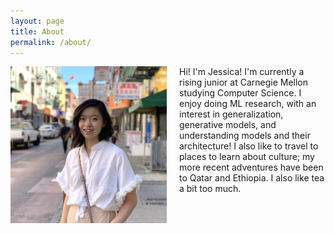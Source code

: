 ```yaml
---
layout: page
title: About
permalink: /about/
---
```

<div style="float: left">
<img src="/assets/propic.jpg" alt="drawing" width="250" style="padding-right: 20px; padding-bottom: 20px"/>
</div>

Hi! I'm Jessica! I'm currently a rising junior at Carnegie Mellon studying Computer Science.
I enjoy doing ML research, with an interest in generalization,
generative models, and understanding models and their architecture!
I also like to travel to places to learn about culture; my more recent adventures have
been to Qatar and Ethiopia.
I also like tea a bit too much.
